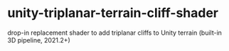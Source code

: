# unity-triplanar-terrain-cliff-shader
drop-in replacement shader to add triplanar cliffs to Unity terrain (built-in 3D pipeline, 2021.2+)
